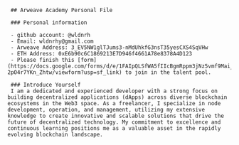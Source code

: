      ## Arweave Academy Personal File  
  
     ### Personal information  
  
     - github account: @wldnrh   
     - Email: wldnrhy@gmail.com
     - Arweave Address: 3_EV5NW1glTJums3-nMdUhkfG3nsT35yesCXS4SqVHw
     - ETH Address: 0xE6b90c6C1869213E7D946f4661A78e8378A4D123  
     - Please finish this [form](https://docs.google.com/forms/d/e/1FAIpQLSfWA5fIIcBgmRppm3jNz5vmf9Mai_QMVil-2pO4r7YKn_Zhtw/viewform?usp=sf_link) to join in the talent pool.  
  
     ### Introduce Yourself  
     I am a dedicated and experienced developer with a strong focus on building decentralized applications (dApps) across diverse blockchain ecosystems in the Web3 space. As a freelancer, I specialize in node development, operation, and management, utilizing my extensive knowledge to create innovative and scalable solutions that drive the future of decentralized technology. My commitment to excellence and continuous learning positions me as a valuable asset in the rapidly evolving blockchain landscape.